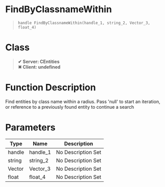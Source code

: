 # FindByClassnameWithin
> `handle FindByClassnameWithin(handle_1, string_2, Vector_3, float_4)`
# Class
> __✔ Server: CEntities__  
> __✖ Client: undefined__  
# Function Description
Find entities by class name within a radius. Pass 'null' to start an iteration, or reference to a previously found entity to continue a search
# Parameters
Type|Name|Description
--|--|--
handle|handle_1|No Description Set
string|string_2|No Description Set
Vector|Vector_3|No Description Set
float|float_4|No Description Set
